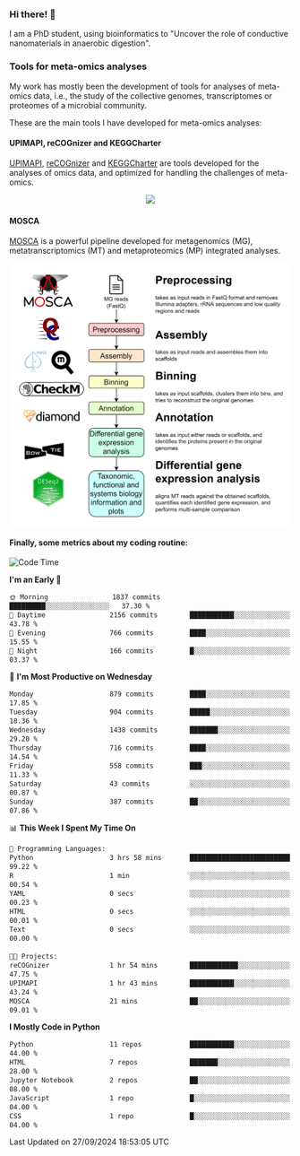 ### Hi there! 👋

I am a PhD student, using bioinformatics to "Uncover the role of conductive nanomaterials in anaerobic digestion".

### Tools for meta-omics analyses

My work has mostly been the development of tools for analyses of meta-omics data, i.e., the study of the collective genomes, transcriptomes or proteomes of a microbial community.

These are the main tools I have developed for meta-omics analyses:

#### UPIMAPI, reCOGnizer and KEGGCharter

[UPIMAPI](https://github.com/iquasere/UPIMAPI), [reCOGnizer](https://github.com/iquasere/reCOGnizer) and [KEGGCharter](https://github.com/iquasere/KEGGCharter) are tools developed for the analyses of omics data, and optimized for handling the challenges of meta-omics.

<p align="center">
    <img src="assets/annotation_paper.png">
</p>

#### MOSCA

[MOSCA](https://github.com/iquasere/MOSCA) is a powerful pipeline developed for metagenomics (MG), metatranscriptomics (MT) and metaproteomics (MP) integrated analyses.

<p align="center">
    <img src="assets/mosca_workflow.png" align="center" width="700">
</p>


#### Finally, some metrics about my coding routine:

<!--START_SECTION:waka-->
![Code Time](http://img.shields.io/badge/Code%20Time-866%20hrs%2054%20mins-blue)

**I'm an Early 🐤** 

```text
🌞 Morning                1837 commits        █████████░░░░░░░░░░░░░░░░   37.30 % 
🌆 Daytime                2156 commits        ███████████░░░░░░░░░░░░░░   43.78 % 
🌃 Evening                766 commits         ████░░░░░░░░░░░░░░░░░░░░░   15.55 % 
🌙 Night                  166 commits         █░░░░░░░░░░░░░░░░░░░░░░░░   03.37 % 
```
📅 **I'm Most Productive on Wednesday** 

```text
Monday                   879 commits         ████░░░░░░░░░░░░░░░░░░░░░   17.85 % 
Tuesday                  904 commits         █████░░░░░░░░░░░░░░░░░░░░   18.36 % 
Wednesday                1438 commits        ███████░░░░░░░░░░░░░░░░░░   29.20 % 
Thursday                 716 commits         ████░░░░░░░░░░░░░░░░░░░░░   14.54 % 
Friday                   558 commits         ███░░░░░░░░░░░░░░░░░░░░░░   11.33 % 
Saturday                 43 commits          ░░░░░░░░░░░░░░░░░░░░░░░░░   00.87 % 
Sunday                   387 commits         ██░░░░░░░░░░░░░░░░░░░░░░░   07.86 % 
```


📊 **This Week I Spent My Time On** 

```text
💬 Programming Languages: 
Python                   3 hrs 58 mins       █████████████████████████   99.22 % 
R                        1 min               ░░░░░░░░░░░░░░░░░░░░░░░░░   00.54 % 
YAML                     0 secs              ░░░░░░░░░░░░░░░░░░░░░░░░░   00.23 % 
HTML                     0 secs              ░░░░░░░░░░░░░░░░░░░░░░░░░   00.01 % 
Text                     0 secs              ░░░░░░░░░░░░░░░░░░░░░░░░░   00.00 % 

🐱‍💻 Projects: 
reCOGnizer               1 hr 54 mins        ████████████░░░░░░░░░░░░░   47.75 % 
UPIMAPI                  1 hr 43 mins        ███████████░░░░░░░░░░░░░░   43.24 % 
MOSCA                    21 mins             ██░░░░░░░░░░░░░░░░░░░░░░░   09.01 % 
```

**I Mostly Code in Python** 

```text
Python                   11 repos            ███████████░░░░░░░░░░░░░░   44.00 % 
HTML                     7 repos             ███████░░░░░░░░░░░░░░░░░░   28.00 % 
Jupyter Notebook         2 repos             ██░░░░░░░░░░░░░░░░░░░░░░░   08.00 % 
JavaScript               1 repo              █░░░░░░░░░░░░░░░░░░░░░░░░   04.00 % 
CSS                      1 repo              █░░░░░░░░░░░░░░░░░░░░░░░░   04.00 % 
```




 Last Updated on 27/09/2024 18:53:05 UTC
<!--END_SECTION:waka-->
